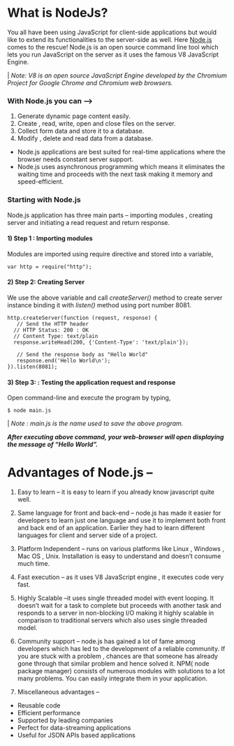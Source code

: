 
# What is NodeJs?

You all have been using JavaScript for client-side applications but would like to extend its functionalities to the server-side as well. Here [Node.js](https://nodejs.org/en/) comes to the rescue!
Node.js is an open source command line tool which lets you run JavaScript on the server as it uses the famous V8 JavaScript Engine.

| *Note: V8 is an open source JavaScript Engine developed by the Chromium Project for Google Chrome and Chromium web browsers.*

### With Node.js you can –>

1)	Generate dynamic page content easily.
2)	Create , read, write, open and close files on the server.
3)	Collect form data and store it to a database.
4)	Modify , delete and read data from a database.

- Node.js applications are best suited for real-time applications where the browser needs constant server support.
- Node.js uses asynchronous programming which means it eliminates the waiting time and proceeds with the next task making it memory and speed-efficient.

### Starting with Node.js
Node.js application has three main parts – importing modules , creating server and initiating a read request and return response.

#### 1) Step 1 : Importing modules

Modules are imported using require directive and stored into a variable, <br>
```
var http = require("http"); 
```


#### 2) Step 2: Creating Server 

We use the above variable and call *createServer()* method to create server instance binding it with *listen()* method using port number 8081. <br>

``` 
http.createServer(function (request, response) {  
   // Send the HTTP header  
  // HTTP Status: 200 : OK 
  // Content Type: text/plain 
  response.writeHead(200, {'Content-Type': 'text/plain'});
   
   // Send the response body as "Hello World" 
   response.end('Hello World\n'); 
}).listen(8081); 

```

#### 3) Step 3: : Testing the application request and response

Open command-line and execute the program by typing, <br>

```
$ node main.js
```

|  *Note : main.js is the name used to save the above program.*

***After executing above command, your web-browser will open displaying the message of “Hello World”.***

# Advantages of Node.js –

1)	Easy to learn – it is easy to learn if you already know javascript quite well.
2)	Same language for front and back-end – node.js has made it easier for developers to learn just one language and use it to implement both front and back end of an application. Earlier they had to learn different languages for client and server side of a project.
3)	Platform Independent – runs on various platforms like Linux , Windows , Mac OS , Unix. Installation is easy to understand and doesn’t consume much time.
4)	Fast execution – as it uses V8 JavaScript engine , it executes code very fast.

5)	Highly Scalable –it uses single threaded model with event looping. It doesn’t wait for a task to complete but proceeds with another task and responds to a server in non-blocking I/O making it highly scalable in comparison to traditional servers which also uses single threaded model.


6)	Community support – node.js has gained a lot of fame among developers which has led to the development of a reliable community. If you are stuck with a problem , chances are that someone has already gone through that similar problem and hence solved it.
NPM( node package manager) consists of numerous modules with solutions to a lot many problems. You can easily integrate them in your application.

7)	Miscellaneous advantages – 
-	Reusable code
-	Efficient performance
-	Supported by leading companies
-	Perfect for data-streaming applications
-	Useful for JSON APIs based applications



